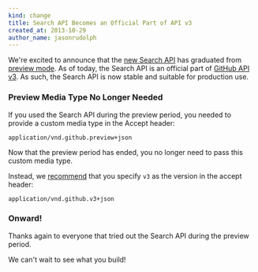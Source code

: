 ```yaml
---
kind: change
title: Search API Becomes an Official Part of API v3
created_at: 2013-10-29
author_name: jasonrudolph
---
```


We're excited to announce that the [new Search API][search-api] has graduated from [preview mode][preview-period].
As of today, the Search API is an official part of [GitHub API v3](/v3).
As such, the Search API is now stable and suitable for production use.

### Preview Media Type No Longer Needed

If you used the Search API during the preview period, you needed to provide a custom media type in the Accept header:

    application/vnd.github.preview+json

Now that the preview period has ended, you no longer need to pass this custom media type.

Instead, we [recommend][media-types] that you specify `v3` as the version in the accept header:

    application/vnd.github.v3+json

### Onward!

Thanks again to everyone that tried out the Search API during the preview period.

We can't wait to see what you build!

[media-types]: /v3/media
[preview-period]: /changes/2013-07-19-preview-the-new-search-api/#preview-period
[search-api]: /v3/search
